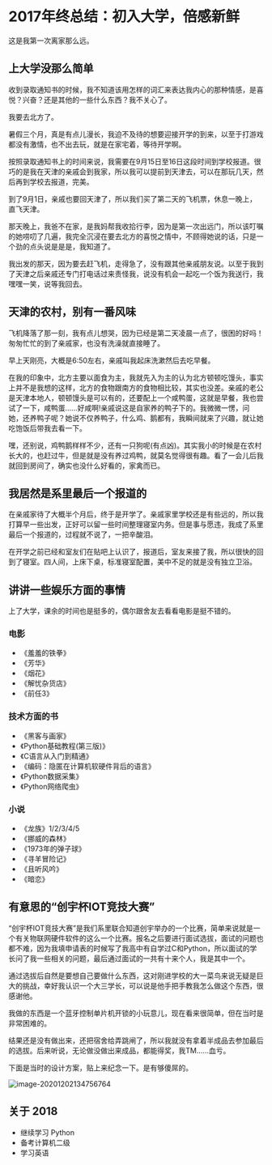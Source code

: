 # 2017年终总结：初入大学，倍感新鲜

这是我第一次离家那么远。


## 上大学没那么简单

收到录取通知书的时候，我不知道该用怎样的词汇来表达我内心的那种情感，是喜悦？兴奋？还是其他的一些什么东西？我不关心了。

我要去北方了。

暑假三个月，真是有点儿漫长，我迫不及待的想要迎接开学的到来，以至于打游戏都没有激情，也不出去玩，就是在家宅着，等待开学啊。

按照录取通知书上的时间来说，我需要在9月15日至16日这段时间到学校报道。很巧的是我在天津的亲戚会到我家，所以我可以提前到天津去，可以在那玩几天，然后再到学校去报道，完美。

到了9月1日，亲戚也要回天津了，所以我们买了第二天的飞机票，休息一晚上，直飞天津。

那天晚上，我爸不在家，是我妈帮我收拾行李，因为是第一次出远门，所以该叮嘱的她唠叨了几遍，我完全沉浸在要去北方的喜悦之情中，不顾得她说的话，只是一个劲的点头说是是是，我知道了。

我出发的那天，因为要去赶飞机，走得急了，没有跟其他亲戚朋友说。以至于我到了天津之后亲戚还专门打电话过来责怪我，说没有机会一起吃一个饭为我送行，我嘿嘿一笑，说等我回去。

## 天津的农村，别有一番风味

飞机降落了那一刻，我有点儿想哭，因为已经是第二天凌晨一点了，很困的好吗！匆匆忙忙的到了亲戚家，也没有洗澡就直接睡了。

早上天刚亮，大概是6:50左右，亲戚叫我起床洗漱然后去吃早餐。

在我的印象中，北方主要以面食为主，我就先入为主的认为北方顿顿吃馒头，事实上并不是我想的这样，北方的食物跟南方的食物相比较，其实也没差。亲戚的老公是天津本地人，顿顿馒头是可以有的，还要配上一个咸鸭蛋，这就是早餐，我也尝试了一下，咸鸭蛋......好咸啊!亲戚说这是自家养的鸭子下的。我微微一愣，问她，还养鸭子呢？她说不仅养鸭子，什么鸡、鹅都有，我瞬间就来了兴趣，就让她吃饱饭后带我去看一下。

嘿，还别说，鸡鸭鹅样样不少，还有一只狗呢(有点凶)。其实我小的时候是在农村长大的，也赶过牛，但是就是没有养过鸡鸭，就莫名觉得很有趣。看了一会儿后我就回到房间了，确实也没什么好看的，家禽而已。

## 我居然是系里最后一个报道的

在亲戚家待了大概半个月后，终于是开学了。亲戚家里学校还是有些远的，所以我打算早一些出发，正好可以留一些时间整理寝室内务。但是事与愿违，我成了系里最后一个报道的，过程就不说了，一把辛酸泪。

在开学之前已经和室友们在贴吧上认识了，报道后，室友来接了我，所以很快的回到了寝室。四人间，上床下桌，标准寝室配置，美中不足的就是没有独立卫浴。

## 讲讲一些娱乐方面的事情

上了大学，课余的时间也是挺多的，偶尔跟舍友去看看电影是挺不错的。

### 电影
- 《羞羞的铁拳》
- 《芳华》
- 《烟花》
- 《解忧杂货店》
- 《前任3》

### 技术方面的书
- 《黑客与画家》
- 《Python基础教程(第三版)》
- 《C语言从入门到精通》
- 《编码：隐匿在计算机软硬件背后的语言》
- 《Python数据采集》
- 《Python网络爬虫》

### 小说
- 《龙族》1/2/3/4/5
- 《挪威的森林》
- 《1973年的弹子球》
- 《寻羊冒险记》
- 《且听风吟》
- 《暗恋》

## 有意思的“创宇杯IOT竞技大赛”

“创宇杯IOT竞技大赛”是我们系里联合知道创宇举办的一个比赛，简单来说就是一个有关物联网硬件软件的这么一个比赛。报名之后要进行面试选拔，面试的问题也都不难，因为我填申请表的时候写了我高中有自学过C和Python，所以面试的学长问了我一些相关的问题，最后通过面试的一共有十来个人，我是其中一个。

通过选拔后自然是要想自己要做什么东西，这对刚进学校的大一菜鸟来说无疑是巨大的挑战，幸好我认识一个大三学长，可以说是他手把手教我怎么做这个东西，很感谢他。

我做的东西是一个蓝牙控制单片机开锁的小玩意儿，现在看来很简单，但在当时是非常困难的。

结果还是没有做出来，还把宿舍给弄跳闸了，所以我就没有拿着半成品去参加最后的选拔。后来听说，无论做没做出来成品，都能得奖，我TM......血亏。

下面是当时的设计方案，贴上来纪念一下。是有够傻屌的。

![image-20201202134756764](D:\学习笔记\年终总结\2017年终总结：初入大学，倍感新鲜.assets\image-20201202134756764-16328112292402.png)


## 关于 2018

- 继续学习 Python
- 备考计算机二级
- 学习英语